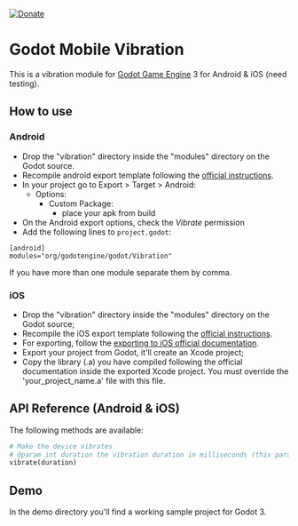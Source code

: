 [![Donate](https://img.shields.io/badge/Donate-PayPal-green.svg)](https://www.paypal.com/cgi-bin/webscr?cmd=_donations&business=3MJE3M4FMJYGN&lc=BR&item_name=Shin%2dNiL%27s%20Github&item_number=Github&currency_code=USD&bn=PP%2dDonationsBF%3abtn_donate_SM%2egif%3aNonHosted)

Godot Mobile Vibration 
==========
This is a vibration module for [Godot Game Engine](https://godotengine.org/) 3 for Android & iOS (need testing).


How to use
----------

### Android
- Drop the "vibration" directory inside the "modules" directory on the Godot source.
- Recompile android export template following the [official instructions](http://docs.godotengine.org/en/latest/reference/compiling_for_android.html#compiling-export-templates).
- In your project go to Export > Target > Android:
	- Options:
		- Custom Package:
			- place your apk from build
- On the Android export options, check the _Vibrate_ permission			
- Add the following lines to ```project.godot```:

```
[android]
modules="org/godotengine/godot/Vibration"
```
If you have more than one module separate them by comma.

### iOS
- Drop the "vibration" directory inside the "modules" directory on the Godot source;
- Recompile the iOS export template following the [official instructions](http://docs.godotengine.org/en/stable/development/compiling/compiling_for_ios.html).
- For exporting, follow the [exporting to iOS official documentation](http://docs.godotengine.org/en/stable/learning/workflow/export/exporting_for_ios.html). 
- Export your project from Godot, it'll create an Xcode project;
- Copy the library (.a) you have compiled following the official documentation inside the exported Xcode project. You must override the 'your_project_name.a' file with this file.

API Reference (Android & iOS)
-------------

The following methods are available:
```python
# Make the device vibrates
# @param int duration the vibration duration in milliseconds (this parameter is ignored on iOS)
vibrate(duration)

```

Demo
-------------
In the demo directory you'll find a working sample project for Godot 3.


